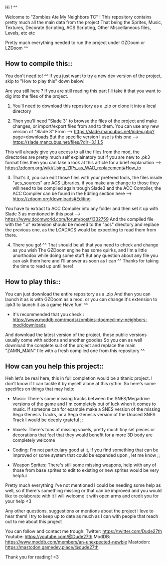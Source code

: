 Hi ! ^^

Welcome to "Zombies Ate My Neighbors TC" !
This repository contains pretty much all the main data from the project
That being the Sprites, Music, Textures, Decorate Scripting, ACS Scripting, Other Miscellaneous files, Levels, etc etc

Pretty much everything needed to run the project under GZDoom or LZDoom ^^


How to compile this::
---------------------
You don't need to! ^^
If you just want to try a new dev version of the project, skip to "How to play this" down below!

Are you still here ?
If you are still reading this part I'll take it that you want to dig into the files of the project.

1) You'll need to download this repository as a .zip or clone it into a local directory

2) Then you'll need "Slade 3" to browse the files of the project and make changes, or import/export files from and to them.
You can use any new version of "Slade 3" 
From --> https://slade.mancubus.net/index.php?page=downloads
But the specific version I use is this one --> https://slade.mancubus.net/files/?dir=3.1.1.5

This will already give you access to all the files from the mod, the directories are pretty much self explainatory but if you are new to .pk3 format files
then you can take a look at this article for a brief explanation --> https://zdoom.org/wiki/Using_ZIPs_as_WAD_replacement#How_to

3) That's it, you can edit those files with your prefered tools, the files inside "acs_sources" are ACS Libraries, if you make any change to those they will need to be compiled again trough Slade3 and the ACC Compiler, the ACC Compiler can be found in the Editing section here --> https://zdoom.org/downloads#Editing

You have to extract to ACC Compiler into any folder and then set it up with Slade 3 as mentioned in this post --> https://www.doomworld.com/forum/post/1332759
And the compiled file with the ".o" extension should be moved to the "acs" directory and replace the previous one, as the LOADACS would be expecting to read them from there.

4) There you go! ^^
That should be all that you need to check and change as you wish
The GZDoom engine has some quirks, and I'm a little unorthodox while doing some stuff
But any question about any file you can ask them here and I'll answer as soon as I can ^^
Thanks for taking the time to read up until here!





How to play this::
---------------------
You can just download the entire repository as a .zip
And then you can launch it as is with GZDoom as a mod, or you can change it's extension to .ipk3 to launch it as a game
Have fun! ^^

- It's recommended that you check :
https://www.moddb.com/mods/zombies-doomed-my-neighbors-mod/downloads

And download the latest version of the project, those public versions usually come with addons and another goodies
So you can as well download the complete suit of the project and replace the main "ZAMN_MAIN" file 
with a fresh compiled one from this repository ^^



How can you help this project::
----------------------
Heh let's be real here, this in full completion would be a titanic project. I don't know if I can tackle it by myself alone at this rythm.
So here's some specifics on things that may help:

- Music: There's some missing tracks between the SNES/Megadrive versions of the game and I'm completely out of luck when it comes to music.
          If someone can for example make a SNES version of the missing Sega Genesis Tracks, or a Sega Genesis version of the Unused SNES Track
            I would be deeply grateful ;;

- Voxels: There's tons of missing voxels, pretty much tiny set pieces or decorations that feel that they would benefit for a more 3D body are completely welcome

- Coding: I'm not particulary good at it, if you find something that can be improved or some system that could be expanded upon , let me know ;;
            
- Weapon Sprites: There's still some missing weapons, help with any of those from base sprites to edit to existing or new sprites would be very helpful

Pretty much everything I've not mentioned I could be needing some help as well, 
so if there's something missing or that can be improved and you would like to colaborate with it I will welcome it with open arms and credit you for your help <3


Any other questions, suggestions or mentions about the project I love to hear them!
I try to keep up to date as much as I can with people that reach out to me about this project

You can follow and contact me trough:
Twitter: https://twitter.com/Dude27th
Youtube: https://youtube.com/@Dude27th
ModDB: https://www.moddb.com/members/an-unexpected-newbie
Mastodon: https://mastodon.gamedev.place/@dude27th

Thank you for reading! <3
